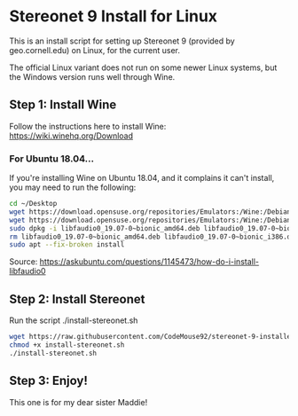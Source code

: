 # Stereonet 9 Install for Linux

This is an install script for setting up Stereonet 9 (provided by geo.cornell.edu) on Linux, for the current user.

The official Linux variant does not run on some newer Linux systems, but the Windows version runs well through Wine.

## Step 1: Install Wine

Follow the instructions here to install Wine: https://wiki.winehq.org/Download

### For Ubuntu 18.04...

If you're installing Wine on Ubuntu 18.04, and it complains it can't install, you may need to run the following:

```bash
cd ~/Desktop
wget https://download.opensuse.org/repositories/Emulators:/Wine:/Debian/xUbuntu_18.04/amd64/libfaudio0_19.07-0~bionic_amd64.deb
wget https://download.opensuse.org/repositories/Emulators:/Wine:/Debian/xUbuntu_18.04/i386/libfaudio0_19.07-0~bionic_i386.deb
sudo dpkg -i libfaudio0_19.07-0~bionic_amd64.deb libfaudio0_19.07-0~bionic_i386.deb
rm libfaudio0_19.07-0~bionic_amd64.deb libfaudio0_19.07-0~bionic_i386.deb
sudo apt --fix-broken install
```

Source: https://askubuntu.com/questions/1145473/how-do-i-install-libfaudio0

## Step 2: Install Stereonet

Run the script ./install-stereonet.sh

```bash
wget https://raw.githubusercontent.com/CodeMouse92/stereonet-9-installer/main/install-stereonet.sh
chmod +x install-stereonet.sh
./install-stereonet.sh
```

## Step 3: Enjoy!

This one is for my dear sister Maddie!
